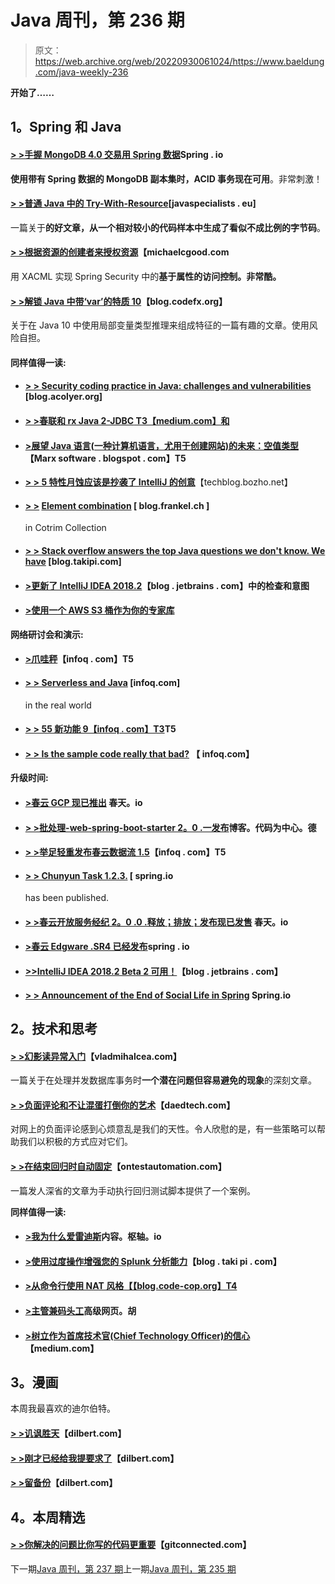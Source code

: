 # Java 周刊，第 236 期

> 原文：<https://web.archive.org/web/20220930061024/https://www.baeldung.com/java-weekly-236>

**开始了……**

## 1。Spring 和 Java

#### [**> >手握 MongoDB 4.0 交易用 Spring 数据**](https://web.archive.org/web/20221126234009/https://spring.io/blog/2018/06/28/hands-on-mongodb-4-0-transactions-with-spring-data)Spring . io

**使用带有 Spring 数据的 MongoDB 副本集时，ACID 事务现在可用**。非常刺激！

#### [**> >普通 Java 中的 Try-With-Resource**](https://web.archive.org/web/20221126234009/https://www.javaspecialists.eu/archive/Issue259.html)[javaspecialists . eu]

一篇关于**的好文章，从一个相对较小的代码样本中生成了看似不成比例的字节码**。

#### [**> >根据资源的创建者来授权资源**](https://web.archive.org/web/20221126234009/http://michaelcgood.com/authorize-resources-users-created/)【michaelcgood.com

用 XACML 实现 Spring Security 中的**基于属性的访问控制。非常酷。**

#### [**> >解锁 Java 中带‘var’的特质 10**](https://web.archive.org/web/20221126234009/http://blog.codefx.org/java/traits-var/)【blog.codefx.org】

关于在 Java 10 中使用局部变量类型推理来组成特征的一篇有趣的文章。使用风险自担。

#### 同样值得一读:

*   #### [**> > Security coding practice in Java: challenges and vulnerabilities**](https://web.archive.org/web/20221126234009/https://blog.acolyer.org/2018/06/27/secure-coding-practices-in-java-challenges-and-vulnerabilities/) [blog.acolyer.org]

*   #### [**> >春联和 rx Java 2-JDBC** T3【medium.com】和](https://web.archive.org/web/20221126234009/https://medium.com/netifi/spring-webflux-and-rxjava2-jdbc-83a94e71ba04)

*   #### [>展望 Java 语言(一种计算机语言，尤用于创建网站)的未来：空值类型](https://web.archive.org/web/20221126234009/https://marxsoftware.blogspot.com/2018/06/java-empty-value-types.html)【Marx software . blogspot . com】T5

*   [**> > 5 特性月蚀应该是抄袭了 IntelliJ 的创意**](https://web.archive.org/web/20221126234009/https://techblog.bozho.net/5-features-eclipse-should-copy-from-intellij-idea/)【techblog.bozho.net】
*   #### [**> >**](https://web.archive.org/web/20221126234009/https://blog.frankel.ch/elements-combination-kotlin-collections/) **[Element combination](https://web.archive.org/web/20221126234009/https://blog.frankel.ch/elements-combination-kotlin-collections/)** [ blog.frankel.ch ]

    in Cotrim Collection
*   #### [**> > Stack overflow answers the top Java questions we don't know. We have**](https://web.archive.org/web/20221126234009/https://blog.takipi.com/stack-overflow-answers-the-top-java-questions-we-didnt-know-we-had/) [blog.takipi.com]

*   #### [**>更新了 IntelliJ IDEA 2018.2**](https://web.archive.org/web/20221126234009/https://blog.jetbrains.com/idea/2018/06/updated-inspections-in-intellij-idea-2018-2/)【blog . jetbrains . com】中的检查和意图

*   #### [**>使用一个 AWS S3 桶作为你的专家库**](https://web.archive.org/web/20221126234009/http://tech.asimio.net/2018/06/27/Using-an-AWS-S3-Bucket-as-your-Maven-Repository.html)

**网络研讨会和演示:**

*   #### [**>爪哇秤**](https://web.archive.org/web/20221126234009/https://www.infoq.com/presentations/java-jvm-scalability)【infoq . com】T5

*   #### [> > Serverless and Java](https://web.archive.org/web/20221126234009/https://www.infoq.com/presentations/serverless-java) [infoq.com]

    in the real world
*   #### [**> > 55 新功能 9【infoq . com】T3**](https://web.archive.org/web/20221126234009/https://www.infoq.com/presentations/55-new-features-jdk-9)T5

*   #### [**> > Is the sample code really that bad?**](https://web.archive.org/web/20221126234009/https://www.infoq.com/presentations/java-kotlin-boilerplate) 【 infoq.com】

**升级时间:**

*   #### [**>春云 GCP 现已推出**](https://web.archive.org/web/20221126234009/https://spring.io/blog/2018/06/28/spring-cloud-gcp-1-0-0-rc1-now-available) 春天。io

*   #### [**> >批处理-web-spring-boot-starter 2。0 .一发布**](https://web.archive.org/web/20221126234009/https://blog.codecentric.de/en/2018/06/batch-web-spring-boot-starter-2-0-1-released/)博客。代码为中心。德

*   #### [**> >举足轻重发布春云数据流 1.5**](https://web.archive.org/web/20221126234009/https://www.infoq.com/news/2018/06/pivotal-releases-data-flow-1.5)【infoq . com】T5

*   #### [**> > Chunyun Task 1.2.3\.**](https://web.archive.org/web/20221126234009/https://spring.io/blog/2018/07/02/spring-cloud-task-1-2-3-release-is-now-available) [ spring.io

    has been published.
*   #### [**> >春云开放服务经纪 2。0 .0 .释放；排放；发布现已发售**](https://web.archive.org/web/20221126234009/https://spring.io/blog/2018/07/02/spring-cloud-open-service-broker-2-0-0-release-is-now-available) 春天。io

*   #### [**>春云 Edgware .SR4 已经发布**](https://web.archive.org/web/20221126234009/https://spring.io/blog/2018/07/02/spring-cloud-edgware-sr4-has-been-released)spring . io

*   #### [**>>IntelliJ IDEA 2018.2 Beta 2 可用！**](https://web.archive.org/web/20221126234009/https://blog.jetbrains.com/idea/2018/07/intellij-idea-2018-2-beta-2-is-available/)【blog . jetbrains . com】

*   #### [**> > Announcement of the End of Social Life in Spring**](https://web.archive.org/web/20221126234009/https://spring.io/blog/2018/07/03/spring-social-end-of-life-announcement) Spring.io

## **2。技术和思考**

#### [> >幻影读异常入门](https://web.archive.org/web/20221126234009/https://vladmihalcea.com/phantom-read/)【vladmihalcea.com】

一篇关于在处理并发数据库事务时**一个潜在问题但容易避免的现象**的深刻文章。

#### [**> >负面评论和不让混蛋打倒你的艺术**](https://web.archive.org/web/20221126234009/https://daedtech.com/negative-comments/)【daedtech.com】

对网上的负面评论感到心烦意乱是我们的天性。令人欣慰的是，有一些策略可以帮助我们以积极的方式应对它们。

#### [**> >在结束回归时自动固定**](https://web.archive.org/web/20221126234009/https://www.ontestautomation.com/on-ending-the-regression-automation-fixation/)【ontestautomation.com】

一篇发人深省的文章为手动执行回归测试脚本提供了一个案例。

**同样值得一读:**

*   #### [**>我为什么爱雷迪斯**](https://web.archive.org/web/20221126234009/https://content.pivotal.io/blog/why-i-love-redis)内容。枢轴。io

*   #### [>使用过度操作增强您的 Splunk 分析能力](https://web.archive.org/web/20221126234009/https://blog.takipi.com/supercharge-your-splunk-analytics-with-overops/)【blog . taki pi . com】

*   #### [**>从命令行使用 NAT 风格**【【blog.code-cop.org】T4](https://web.archive.org/web/20221126234009/http://blog.code-cop.org/2018/07/using-natstyle.html)

*   #### [**>主管兼码头工**](https://web.archive.org/web/20221126234009/https://advancedweb.hu/2018/07/03/supervisor_docker/)高级网页。胡

*   #### [**>树立作为首席技术官(Chief Technology Officer)的信心**](https://web.archive.org/web/20221126234009/https://medium.com/@mattetti/building-confidence-as-a-cto-267e1c745552) 【medium.com】

## 3。漫画

本周我最喜欢的迪尔伯特。

#### [**> >讥讽胜天**](https://web.archive.org/web/20221126234009/http://dilbert.com/strip/2018-07-02)【dilbert.com】

#### [**> >刚才已经给我提要求了**](https://web.archive.org/web/20221126234009/http://dilbert.com/strip/2016-03-06)【dilbert.com】

#### [**> >留备份**](https://web.archive.org/web/20221126234009/http://dilbert.com/strip/1997-09-15)【dilbert.com】

## 4。本周精选

#### [> >你解决的问题比你写的代码更重要](https://web.archive.org/web/20221126234009/https://levelup.gitconnected.com/the-problem-you-solve-is-more-important-than-the-code-you-write-d0e5493132c6)【gitconnected.com】

下一期[Java 周刊，第 237 期](/web/20221126234009/https://www.baeldung.com/java-weekly-237)上一期[Java 周刊，第 235 期](/web/20221126234009/https://www.baeldung.com/java-weekly-235)